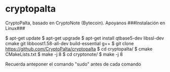 # cryptopalta
CryptoPalta, basado en CryptoNote (Bytecoin). Apoyanos
###Instalación en Linux###


$ apt-get update
$ apt-get upgrade
$ apt-get install qtbase5-dev libssl-dev cmake git libboost1.58-all-dev build-essential g++
$ git clone https://github.com/CryptoPalta/cryptopalta
$ cd cryptopalta/
$ cmake CMakeLists.txt
$ make -j 8
$ cd cryptonote/
$ make -j 8

Recuerda anteponer el comando "sudo" antes de cada comando
